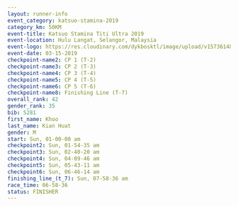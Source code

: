 ```yaml
---
layout: runner-info 
event_category: katsuo-stamina-2019 
category_km: 50KM 
event-title: Katsuo Stamina Titi Ultra 2019 
event-location: Hulu Langat, Selangor, Malaysia 
event-logo: https://res.cloudinary.com/dykbosktl/image/upload/v1573614825/Logo/Logo_p7ft6n.png
event-date: 03-15-2019 
checkpoint-name2: CP 1 (T-2) 
checkpoint-name3: CP 2 (T-3) 
checkpoint-name4: CP 3 (T-4) 
checkpoint-name5: CP 4 (T-5) 
checkpoint-name6: CP 5 (T-6) 
checkpoint-name8: Finishing Line (T-7) 
overall_rank: 42
gender_rank: 35
bib: 5281
first_name: Khoo
last_name: Kian Huat
gender: M
start: Sun, 01-00-00 am
checkpoint2: Sun, 01-54-35 am
checkpoint3: Sun, 02-40-20 am
checkpoint4: Sun, 04-09-46 am
checkpoint5: Sun, 05-43-11 am
checkpoint6: Sun, 06-46-14 am
finishing_line_(t_7): Sun, 07-58-36 am
race_time: 06-58-36
status: FINISHER
---
```

